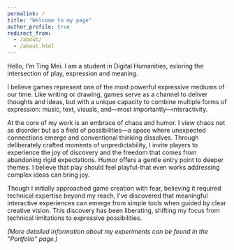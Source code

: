 ```yaml
---
permalink: /
title: "Welcome to my page"
author_profile: true
redirect_from: 
  - /about/
  - /about.html
---
```


Hello, I'm Ting Mei. I am a student in Digital Humanities, exloring the intersection of play, expression and meaning. 

I believe games represent one of the most powerful expressive mediums of our time. Like writing or drawing, games serve as a channel to deliver thoughts and ideas, but with a unique capacity to combine multiple forms of expression: music, text, visuals, and—most importantly—interactivity.

At the core of my work is an embrace of chaos and humor. I view chaos not as disorder but as a field of possibilities—a space where unexpected connections emerge and conventional thinking dissolves. Through deliberately crafted moments of unpredictability, I invite players to experience the joy of discovery and the freedom that comes from abandoning rigid expectations. Humor offers a gentle entry point to deeper themes. I believe that play should feel playful-that even works addressing complex ideas can bring joy.

Though I initially approached game creation with fear, believing it required technical expertise beyond my reach, I've discovered that meaningful interactive experiences can emerge from simple tools when guided by clear creative vision. This discovery has been liberating, shifting my focus from technical limitations to expressive possibilities.

*(More detailed information about my experiments can be found in the "Portfolio" page.)*